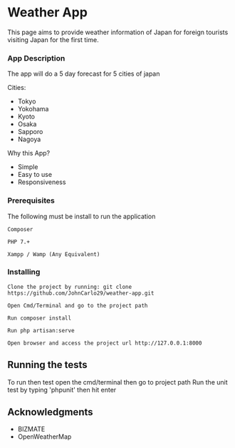 # Weather App

This page aims to provide weather information of Japan for foreign tourists visiting Japan for the first time.

### App Description

The app will do a 5 day forecast for 5 cities of japan

Cities:
* Tokyo
* Yokohama
* Kyoto
* Osaka
* Sapporo
* Nagoya

Why this App?
* Simple
* Easy to use
* Responsiveness

### Prerequisites

The following must be install to run the application

```
Composer
```
```
PHP 7.+
```
```
Xampp / Wamp (Any Equivalent)
```

### Installing

```
Clone the project by running: git clone https://github.com/JohnCarlo29/weather-app.git
```
```
Open Cmd/Terminal and go to the project path
```
```
Run composer install
```
```
Run php artisan:serve
```
```
Open browser and access the project url http://127.0.0.1:8000
```


## Running the tests

To run then test open the cmd/terminal then go to project path
Run the unit test by typing 'phpunit' then hit enter


## Acknowledgments

* BIZMATE
* OpenWeatherMap
